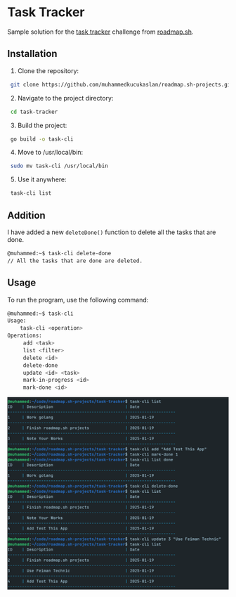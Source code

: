 # Task Tracker

Sample solution for the [task tracker](https://roadmap.sh/projects/task-tracker) challenge from [roadmap.sh](https://roadmap.sh/golang/projects).

## Installation

1. Clone the repository:
```bash
 git clone https://github.com/muhammedkucukaslan/roadmap.sh-projects.git
```
2. Navigate to the project directory:
```bash
 cd task-tracker
```
3. Build the project:
```bash
 go build -o task-cli
```
4. Move to /usr/local/bin:
```bash
 sudo mv task-cli /usr/local/bin
 ```
5. Use it anywhere:
```bash
 task-cli list
 ```
## Addition

I have added a new `deleteDone()` function to delete all the tasks that are done.

```bash
@muhammed:~$ task-cli delete-done 
// All the tasks that are done are deleted.
```

## Usage

To run the program, use the following command:

```bash
@muhammed:~$ task-cli 
Usage:
	task-cli <operation>
Operations:
	 add <task>
	 list <filter>
	 delete <id>
     delete-done
	 update <id> <task>
	 mark-in-progress <id>
	 mark-done <id>

```

![CLI Example](public/image.png)


